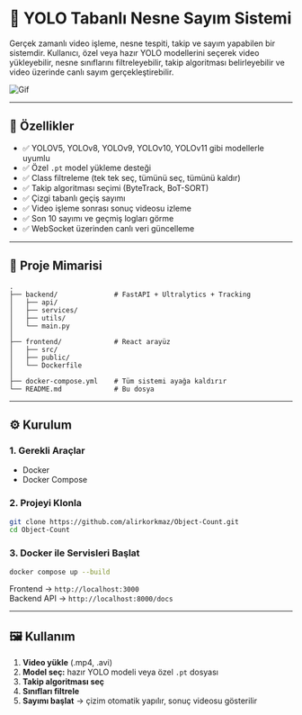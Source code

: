 
# 🧠 YOLO Tabanlı Nesne Sayım Sistemi

Gerçek zamanlı video işleme, nesne tespiti, takip ve sayım yapabilen bir sistemdir. Kullanıcı, özel veya hazır YOLO modellerini seçerek video yükleyebilir, nesne sınıflarını filtreleyebilir, takip algoritması belirleyebilir ve video üzerinde canlı sayım gerçekleştirebilir.

![Gif](./assets/video.gif)

---

## 🚀 Özellikler

- ✅ YOLOV5, YOLOv8, YOLOv9, YOLOv10, YOLOv11 gibi modellerle uyumlu
- ✅ Özel `.pt` model yükleme desteği
- ✅ Class filtreleme (tek tek seç, tümünü seç, tümünü kaldır)
- ✅ Takip algoritması seçimi (ByteTrack, BoT-SORT)
- ✅ Çizgi tabanlı geçiş sayımı
- ✅ Video işleme sonrası sonuç videosu izleme
- ✅ Son 10 sayımı ve geçmiş logları görme
- ✅ WebSocket üzerinden canlı veri güncelleme

---

## 🧱 Proje Mimarisi

```
.
├── backend/              # FastAPI + Ultralytics + Tracking
│   ├── api/
│   ├── services/
│   ├── utils/
│   └── main.py
│
├── frontend/             # React arayüz
│   ├── src/
│   ├── public/
│   └── Dockerfile
│
├── docker-compose.yml    # Tüm sistemi ayağa kaldırır
└── README.md             # Bu dosya
```

---

## ⚙️ Kurulum

### 1. Gerekli Araçlar

- Docker
- Docker Compose

### 2. Projeyi Klonla

```bash
git clone https://github.com/alirkorkmaz/Object-Count.git
cd Object-Count
```

### 3. Docker ile Servisleri Başlat

```bash
docker compose up --build
```

Frontend → `http://localhost:3000`  
Backend API → `http://localhost:8000/docs`

---

## 🖼️ Kullanım

1. **Video yükle** (.mp4, .avi)
2. **Model seç:** hazır YOLO modeli veya özel `.pt` dosyası
3. **Takip algoritması seç**
4. **Sınıfları filtrele**
5. **Sayımı başlat** → çizim otomatik yapılır, sonuç videosu gösterilir

